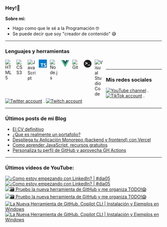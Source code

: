 ### Hey!👋
**Sobre mí:**
- Hago como que le sé a la Programación 🤓 
- Se puede decir que soy "creador de contenido" 😅

---
### Lenguajes y herramientas

<img align="left" alt="HTML5" width="26px" src="https://cdn.jsdelivr.net/gh/devicons/devicon/icons/html5/html5-original.svg" style="padding-right:10px;" />
<img align="left" alt="CSS3" width="26px" src="https://cdn.jsdelivr.net/gh/devicons/devicon/icons/css3/css3-original.svg" style="padding-right:10px;" />
<img align="left" alt="JavaScript" width="26px" src="https://cdn.jsdelivr.net/gh/devicons/devicon/icons/javascript/javascript-original.svg" style="padding-right:10px;" />
<img align="left" alt="Typescript" width="26px" src="https://raw.githubusercontent.com/github/explore/80688e429a7d4ef2fca1e82350fe8e3517d3494d/topics/typescript/typescript.png" style="padding-right:10px;" />
<img align="left" alt="Node.js" width="26px" src="https://cdn.jsdelivr.net/gh/devicons/devicon/icons/nodejs/nodejs-original.svg" style="padding-right:10px;" />
<img align="left" alt="Vue" width="26px" src="https://raw.githubusercontent.com/github/explore/80688e429a7d4ef2fca1e82350fe8e3517d3494d/topics/vue/vue.png" style="padding-right:10px;" />
<img align="left" alt="Git" width="26px" src="https://cdn.jsdelivr.net/gh/devicons/devicon/icons/git/git-original.svg" style="padding-right:10px;" />
<img align="left" alt="Terminal" width="26px" src="https://raw.githubusercontent.com/github/explore/d92924b1d925bb134e308bd29c9de6c302ed3beb/topics/terminal/terminal.png" style="padding-right:10px;" />
<img align="left" alt="Visual Studio Code" width="26px" src="https://cdn.jsdelivr.net/gh/devicons/devicon/icons/vscode/vscode-original.svg" style="padding-right:10px;" />

<br>

---
### Mis redes sociales

[![YouTube channel](https://img.shields.io/youtube/channel/subscribers/UCKMWXwHYoy920OFEN_BM5VQ?style=social)](https://www.youtube.com/@doneberdev)
 . [![TikTok account](https://img.shields.io/endpoint?logo=TikTok&style=social&url=https%3A%2F%2Fdoneber.dev%2Ftiktok-counter%2F)](https://www.tiktok.com/@doneberdev)
 . [![Twitter account](https://img.shields.io/twitter/follow/doneberdev?label=Followers&style=social)](https://twitter.com/doneberdev)
 . [![Twitch account](https://img.shields.io/twitch/status/doneberdev?style=social)](https://twitch.tv/doneberdev)
 
---
### Últimos posts de mi Blog

<!-- BLOG-POST-LIST:START -->
- [El CV definitivo](https://doneber.dev/blog/el-cv-definitivo/)
- [¿Que es realmente un portafolio?](https://doneber.dev/blog/que-es-realmente-un-portafolio/)
- [Despliega tu Aplicación Monorepo &lpar;backend y frontend&rpar; con Vercel](https://doneber.dev/blog/despliega-tu-aplicaci%C3%B3n-monorepo-backend-y-frontend-con-vercel/)
- [Como aprender JavaScript, recursos gratuitos](https://doneber.dev/blog/como-aprender-javascript-recursos-gratuitos/)
- [Personaliza tu perfil de GitHub y aprovecha GH Actions](https://doneber.dev/blog/personaliza-tu-perfil-de-github-y-aprovecha-gh-actions/)
<!-- BLOG-POST-LIST:END -->
 
---
### Últimos videos de YouTube:

<!-- BEGIN YOUTUBE-CARDS -->
[![¿Como estoy empezando con LinkedIn? | #dia05](https://ytcards.demolab.com/?id=rltpD5exTsM&title=%C2%BFComo+estoy+empezando+con+LinkedIn%3F+%7C+%23dia05&lang=en&timestamp=1680645611&background_color=%230f0f0f&title_color=%23ffffff&stats_color=%23dedede&width=250&duration=508 "¿Como estoy empezando con LinkedIn? | #dia05")](https://www.youtube.com/watch?v=rltpD5exTsM#gh-dark-mode-only)[![¿Como estoy empezando con LinkedIn? | #dia05](https://ytcards.demolab.com/?id=rltpD5exTsM&title=%C2%BFComo+estoy+empezando+con+LinkedIn%3F+%7C+%23dia05&lang=en&timestamp=1680645611&background_color=%230d1117&title_color=%23ffffff&stats_color=%23dedede&width=250&duration=508 "¿Como estoy empezando con LinkedIn? | #dia05")](https://www.youtube.com/watch?v=rltpD5exTsM#gh-light-mode-only)
[![🗃️ Pruebo la nueva herramienta de GitHub y me organiza TODO!😱](https://ytcards.demolab.com/?id=AVplj3Se4VM&title=%F0%9F%97%83%EF%B8%8F+Pruebo+la+nueva+herramienta+de+GitHub+y+me+organiza+TODO%21%F0%9F%98%B1&lang=en&timestamp=1680194631&background_color=%230f0f0f&title_color=%23ffffff&stats_color=%23dedede&width=250&duration=59 "🗃️ Pruebo la nueva herramienta de GitHub y me organiza TODO!😱")](https://www.youtube.com/watch?v=AVplj3Se4VM#gh-dark-mode-only)[![🗃️ Pruebo la nueva herramienta de GitHub y me organiza TODO!😱](https://ytcards.demolab.com/?id=AVplj3Se4VM&title=%F0%9F%97%83%EF%B8%8F+Pruebo+la+nueva+herramienta+de+GitHub+y+me+organiza+TODO%21%F0%9F%98%B1&lang=en&timestamp=1680194631&background_color=%230d1117&title_color=%23ffffff&stats_color=%23dedede&width=250&duration=59 "🗃️ Pruebo la nueva herramienta de GitHub y me organiza TODO!😱")](https://www.youtube.com/watch?v=AVplj3Se4VM#gh-light-mode-only)
[![La Nueva Herramienta de GitHub, Copilot CLI | Instalación y Ejemplos en Windows](https://ytcards.demolab.com/?id=u-aX4yDkT2A&title=La+Nueva+Herramienta+de+GitHub%2C+Copilot+CLI+%7C+Instalaci%C3%B3n+y+Ejemplos+en+Windows&lang=en&timestamp=1680143409&background_color=%230f0f0f&title_color=%23ffffff&stats_color=%23dedede&width=250&duration=1130 "La Nueva Herramienta de GitHub, Copilot CLI | Instalación y Ejemplos en Windows")](https://www.youtube.com/watch?v=u-aX4yDkT2A#gh-dark-mode-only)[![La Nueva Herramienta de GitHub, Copilot CLI | Instalación y Ejemplos en Windows](https://ytcards.demolab.com/?id=u-aX4yDkT2A&title=La+Nueva+Herramienta+de+GitHub%2C+Copilot+CLI+%7C+Instalaci%C3%B3n+y+Ejemplos+en+Windows&lang=en&timestamp=1680143409&background_color=%230d1117&title_color=%23ffffff&stats_color=%23dedede&width=250&duration=1130 "La Nueva Herramienta de GitHub, Copilot CLI | Instalación y Ejemplos en Windows")](https://www.youtube.com/watch?v=u-aX4yDkT2A#gh-light-mode-only)
<!-- END YOUTUBE-CARDS -->
